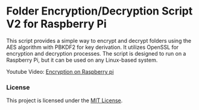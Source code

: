 # Folder Encryption/Decryption Script V2 for Raspberry Pi

This script provides a simple way to encrypt and decrypt folders using the AES algorithm with PBKDF2 for key derivation. It utilizes OpenSSL for encryption and decryption processes. The script is designed to run on a Raspberry Pi, but it can be used on any Linux-based system.

Youtube Video: [Encryption on Raspberry pi](https://youtu.be/KQOr3ikgw-M)

### License

This project is licensed under the [MIT License](https://www.mit.edu/~amini/LICENSE.md).

